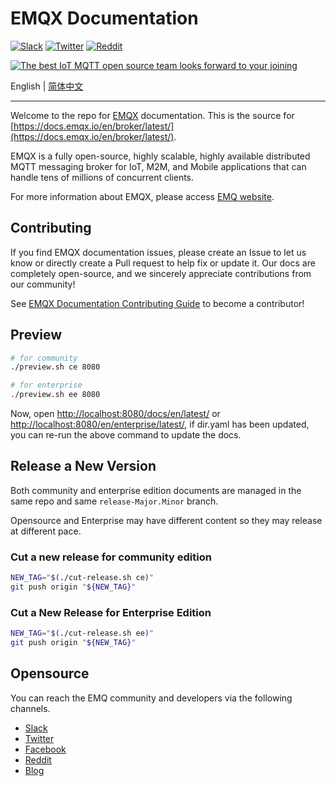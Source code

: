 # EMQX Documentation

[![Slack](https://img.shields.io/badge/Slack-EMQ%20X-39AE85?logo=slack)](https://slack-invite.emqx.io/)
[![Twitter](https://img.shields.io/badge/Twitter-EMQ-1DA1F2?logo=twitter)](https://twitter.com/EMQTech)
[![Reddit](https://img.shields.io/badge/Reddit-EMQ%20X-orange?logo=reddit)](https://www.reddit.com/r/emqx/)

[![The best IoT MQTT open source team looks forward to your joining](https://static.emqx.net/images/github_readme_en_bg.png)](https://www.emqx.com/en/careers)

English | [简体中文](./README-CN.md)

---

Welcome to the repo for [EMQX](https://github.com/emqx/emqx) documentation. This is the source for [https://docs.emqx.io/en/broker/latest/](https://docs.emqx.io/en/broker/latest/).

EMQX is a fully open-source, highly scalable, highly available distributed MQTT messaging broker for IoT, M2M, and Mobile applications that can handle tens of millions of concurrent clients.

For more information about EMQX, please access [EMQ website](https://www.emqx.com/en).

## Contributing

If you find EMQX documentation issues, please create an Issue to let us know or directly create a Pull request to help fix or update it. Our docs are completely open-source, and we sincerely appreciate contributions from our community!

See [EMQX Documentation Contributing Guide](./CONTRIBUTING-EN.md) to become a contributor!


## Preview

```sh
# for community
./preview.sh ce 8080

# for enterprise
./preview.sh ee 8080
```

Now, open <http://localhost:8080/docs/en/latest/> or <http://localhost:8080/en/enterprise/latest/>, if dir.yaml has been updated, you can re-run the above command to update the docs.

## Release a New Version

Both community and enterprise edition documents are managed in the same repo and same `release-Major.Minor` branch.

Opensource and Enterprise may have different content so they may release at different pace.

### Cut a new release for community edition

```sh
NEW_TAG="$(./cut-release.sh ce)"
git push origin "${NEW_TAG}"
```

### Cut a New Release for Enterprise Edition

```sh
NEW_TAG="$(./cut-release.sh ee)"
git push origin "${NEW_TAG}"
```

## Opensource

You can reach the EMQ community and developers via the following channels.

- [Slack](https://slack-invite.emqx.io/)
- [Twitter](https://twitter.com/EMQTech)
- [Facebook](https://www.facebook.com/emqxmqtt)
- [Reddit](https://www.reddit.com/r/emqx/)
- [Blog](https://medium.com/@emqtt)

